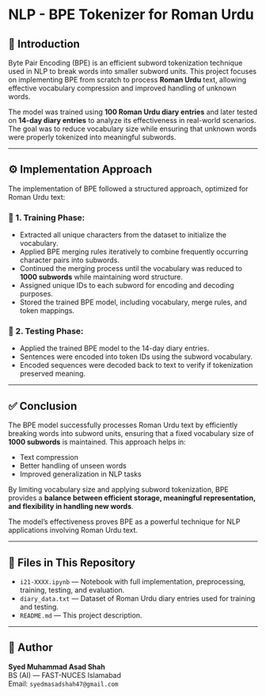 # NLP - BPE Tokenizer for Roman Urdu

## 🧠 Introduction

Byte Pair Encoding (BPE) is an efficient subword tokenization technique used in NLP to break words into smaller subword units. This project focuses on implementing BPE from scratch to process **Roman Urdu** text, allowing effective vocabulary compression and improved handling of unknown words.

The model was trained using **100 Roman Urdu diary entries** and later tested on **14-day diary entries** to analyze its effectiveness in real-world scenarios. The goal was to reduce vocabulary size while ensuring that unknown words were properly tokenized into meaningful subwords.

---

## ⚙️ Implementation Approach

The implementation of BPE followed a structured approach, optimized for Roman Urdu text:

### 🔧 1. Training Phase:
- Extracted all unique characters from the dataset to initialize the vocabulary.
- Applied BPE merging rules iteratively to combine frequently occurring character pairs into subwords.
- Continued the merging process until the vocabulary was reduced to **1000 subwords** while maintaining word structure.
- Assigned unique IDs to each subword for encoding and decoding purposes.
- Stored the trained BPE model, including vocabulary, merge rules, and token mappings.

### 🧪 2. Testing Phase:
- Applied the trained BPE model to the 14-day diary entries.
- Sentences were encoded into token IDs using the subword vocabulary.
- Encoded sequences were decoded back to text to verify if tokenization preserved meaning.

---

## ✅ Conclusion

The BPE model successfully processes Roman Urdu text by efficiently breaking words into subword units, ensuring that a fixed vocabulary size of **1000 subwords** is maintained. This approach helps in:
- Text compression
- Better handling of unseen words
- Improved generalization in NLP tasks

By limiting vocabulary size and applying subword tokenization, BPE provides a **balance between efficient storage, meaningful representation, and flexibility in handling new words**.

The model’s effectiveness proves BPE as a powerful technique for NLP applications involving Roman Urdu text.

---

## 📁 Files in This Repository

- `i21-XXXX.ipynb` — Notebook with full implementation, preprocessing, training, testing, and evaluation.
- `diary_data.txt` — Dataset of Roman Urdu diary entries used for training and testing.
- `README.md` — This project description.

---

## 👤 Author

**Syed Muhammad Asad Shah**  
BS (AI) — FAST-NUCES Islamabad  
Email: `syedmasadshah47@gmail.com`

